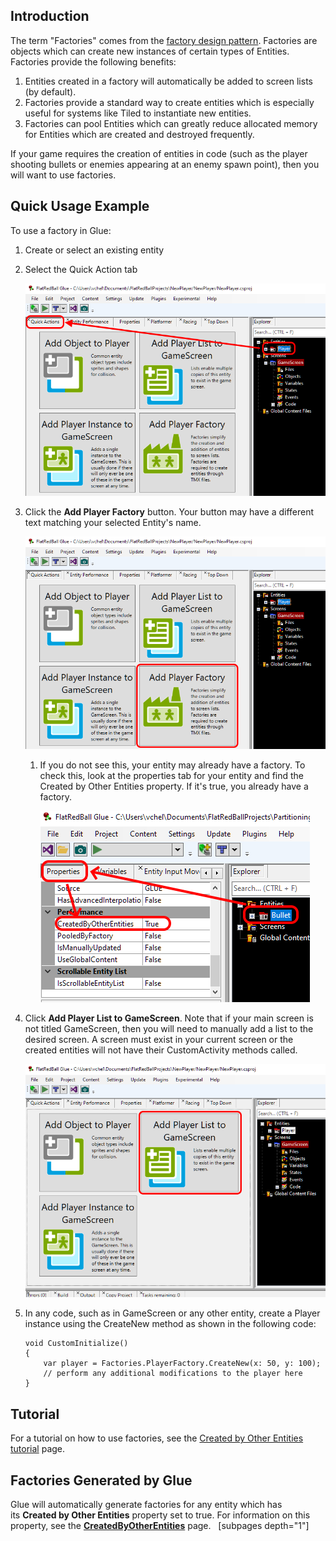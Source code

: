 ## Introduction

The term "Factories" comes from the [factory design pattern](http://en.wikipedia.org/wiki/Factory_method_pattern). Factories are objects which can create new instances of certain types of Entities. Factories provide the following benefits:

1.  Entities created in a factory will automatically be added to screen lists (by default).
2.  Factories provide a standard way to create entities which is especially useful for systems like Tiled to instantiate new entities.
3.  Factories can pool Entities which can greatly reduce allocated memory for Entities which are created and destroyed frequently.

If your game requires the creation of entities in code (such as the player shooting bullets or enemies appearing at an enemy spawn point), then you will want to use factories.

## Quick Usage Example

To use a factory in Glue:

1.  Create or select an existing entity

2.  Select the Quick Action tab

    ![](/media/2020-10-img_5f793e1367e56.png)

3.  Click the **Add Player Factory** button. Your button may have a different text matching your selected Entity's name.

    ![](/media/2020-10-img_5f793e525d6f5.png)

    1.  If you do not see this, your entity may already have a factory. To check this, look at the properties tab for your entity and find the Created by Other Entities property. If it's true, you already have a factory.

        ![](/media/2021-03-img_604114a81cedb.png)

4.  Click **Add Player List to GameScreen**. Note that if your main screen is not titled GameScreen, then you will need to manually add a list to the desired screen. A screen must exist in your current screen or the created entities will not have their CustomActivity methods called.

    ![](/media/2020-10-img_5f793ebe3bf10.png)

5.  In any code, such as in GameScreen or any other entity, create a Player instance using the CreateNew method as shown in the following code:

    ``` lang:c#
    void CustomInitialize()
    {
        var player = Factories.PlayerFactory.CreateNew(x: 50, y: 100);
        // perform any additional modifications to the player here
    }
    ```

## 

## Tutorial

For a tutorial on how to use factories, see the [Created by Other Entities tutorial](/documentation/tools/glue-reference/entities/glue-tutorials-entities-created-by-other-entities.md) page.

## Factories Generated by Glue

Glue will automatically generate factories for any entity which has its **Created by Other Entities** property set to true. For information on this property, see the [**CreatedByOtherEntities**](/documentation/tools/glue-reference/entities/glue-reference-entities-createdbyotherentities.md) page.   \[subpages depth="1"\]
